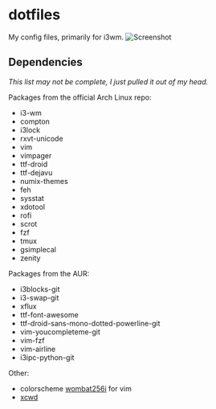 # dotfiles
My config files, primarily for i3wm.
![Screenshot](http://i.imgur.com/Iej53cA.jpg)

## Dependencies
*This list may not be complete, I just pulled it out of my head.*

Packages from the official Arch Linux repo:
- i3-wm
- compton
- i3lock
- rxvt-unicode
- vim
- vimpager
- ttf-droid
- ttf-dejavu
- numix-themes
- feh
- sysstat
- xdotool
- rofi
- scrot
- fzf
- tmux
- gsimplecal
- zenity

Packages from the AUR:
- i3blocks-git
- i3-swap-git
- xflux
- ttf-font-awesome
- ttf-droid-sans-mono-dotted-powerline-git
- vim-youcompleteme-git
- vim-fzf
- vim-airline
- i3ipc-python-git


Other:
- colorscheme [wombat256i](https://github.com/dsolstad/vim-wombat256i) for vim
- [xcwd](https://github.com/schischi/xcwd)
